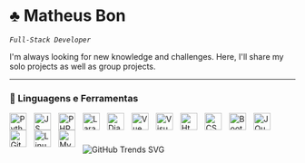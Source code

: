 <h1>♣︎ Matheus Bon </h1>

*`Full-Stack Developer`*

I'm always looking for new knowledge and challenges. Here, I'll share my solo projects as well as group projects.

---

### 🤖 Linguagens e Ferramentas

<img align="left" alt="Python" width="30px" src="https://cdn.jsdelivr.net/gh/devicons/devicon/icons/python/python-original.svg" style="padding-right:10px;" />
<img align="left" alt="JS" width="30px" src="https://cdn.jsdelivr.net/gh/devicons/devicon/icons/javascript/javascript-original.svg" style="padding-right:10px;" />
<img align="left" alt="PHP" width="30px" src="https://cdn.jsdelivr.net/gh/devicons/devicon/icons/php/php-original.svg"  style="padding-right:10px;" />
<img align="left" alt="Laravel" width="30px" src="https://cdn.jsdelivr.net/gh/devicons/devicon/icons/laravel/laravel-plain.svg"  style="padding-right:10px;" />
<img align="left" alt="Django" width="30px"  src="https://cdn.jsdelivr.net/gh/devicons/devicon/icons/django/django-plain.svg" style="padding-right:10px;" />
<img align="left" alt="Vue" width="30px"  src="https://cdn.jsdelivr.net/gh/devicons/devicon/icons/vuejs/vuejs-original.svg" style="padding-right:10px;" /> <img align="left" alt="Visual Studio Code" width="30px" src="https://cdn.jsdelivr.net/gh/devicons/devicon/icons/vscode/vscode-original.svg" style="padding-right:10px;"/>
<img align="left" alt="Html" width="30px" src="https://cdn.jsdelivr.net/gh/devicons/devicon/icons/html5/html5-original.svg" style="padding-right:10px;" />
<img align="left" alt="CSS" width="30px" src="https://cdn.jsdelivr.net/gh/devicons/devicon/icons/css3/css3-original.svg" style="padding-right:10px;" />
<img align="left" alt="Bootstrap" width="30px" src="https://cdn.jsdelivr.net/gh/devicons/devicon/icons/bootstrap/bootstrap-original.svg" style="padding-right:10px;" />
<img align="left" alt="JQuery" width="30px" src="https://cdn.jsdelivr.net/gh/devicons/devicon/icons/jquery/jquery-original.svg" style="padding-right:10px;" />
<img align="left" alt="GitHub" width="30px" src="https://cdn.jsdelivr.net/gh/devicons/devicon/icons/github/github-original.svg" style="padding-right:10px;" />
<img align="left" alt="Linux" width="30px" src="https://cdn.jsdelivr.net/gh/devicons/devicon/icons/linux/linux-original.svg" style="padding-right:10px;" />
<img align="left" alt="MySql" width="30px" src="https://cdn.jsdelivr.net/gh/devicons/devicon/icons/mysql/mysql-original.svg"  style="padding-right:10px;" />



<br/>

#

![GitHub Trends SVG](https://api.githubtrends.io/user/svg/Matheus-Bon/langs?time_range=one_year&include_private=True&loc_metric=changed&compact=True&theme=bright_lights)
